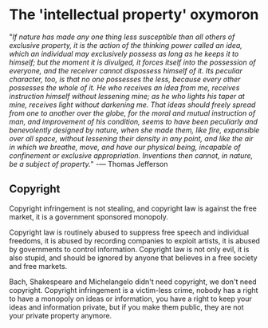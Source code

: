 The 'intellectual property' oxymoron
====================================

"*If nature has made any one thing less susceptible than all others of exclusive
property, it is the action of the thinking power called an idea, which an
individual may exclusively possess as long as he keeps it to himself; but the
moment it is divulged, it forces itself into the possession of everyone, and
the receiver cannot dispossess himself of it. Its peculiar character, too, is
that no one possesses the less, because every other possesses the whole of it.
He who receives an idea from me, receives instruction himself without lessening
mine; as he who lights his taper at mine, receives light without darkening me.
That ideas should freely spread from one to another over the globe, for the
moral and mutual instruction of man, and improvement of his condition, seems to
have been peculiarly and benevolently designed by nature, when she made them,
like fire, expansible over all space, without lessening their density in any
point, and like the air in which we breathe, move, and have our physical being,
incapable of confinement or exclusive appropriation. Inventions then cannot, in
nature, be a subject of property.*" -— Thomas Jefferson


Copyright
---------

Copyright infringement is not stealing, and copyright law is against the free
market, it is a government sponsored monopoly.

Copyright law is routinely abused to suppress free speech and individual
freedoms, it is abused by recording companies to exploit artists, it is abused
by governments to control information. Copyright law is not only evil, it is
also stupid, and should be ignored by anyone that believes in a free society
and free markets.

Bach, Shakespeare and Michelangelo didn't need copyright, we don't need copyright.
Copyright infringement is a victim-less crime, nobody has a right to have a
monopoly on ideas or information, you have a right to keep your ideas and
information private, but if you make them public, they are not your private
property anymore.


